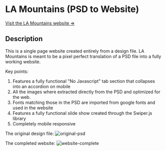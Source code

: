 # LA Mountains (PSD to Website)

[Visit the LA Mountains website =>](https://la-mountains.netlify.app/ "LA Mountains")

## Description

This is a single page website created entirely from a design file. LA Mountains is meant to be a pixel perfect translation of a PSD file into a fully working website.

Key points:

1. Features a fully functional "No Javascript" tab section that collapses into an accordion on mobile
2. All the images where extracted directly from the PSD and optimized for the web.
3. Fonts matching those in the PSD are imported from google fonts and used in the website
4. Features a fully functional slide show created through the Swiper.js library
5. Completely mobile responsive

The original design file:
![original-psd](https://user-images.githubusercontent.com/105955316/250678266-3d3f86ca-62b4-451f-aef1-f8041a93cf70.jpg)

The completed website:
![website-complete](https://user-images.githubusercontent.com/105955316/250678790-c173c039-b256-444b-833c-c90fbc4fac4d.jpg)
